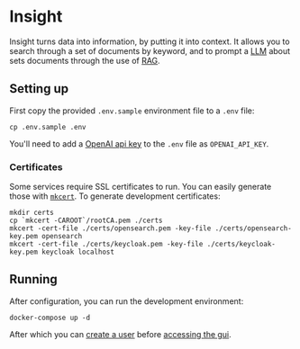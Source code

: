 
# Insight

Insight turns data into information, by putting it into context. It allows you
to search through a set of documents by keyword, and to prompt a
[LLM](https://en.wikipedia.org/wiki/Large_language_model) about sets documents
through the use of
[RAG](https://research.ibm.com/blog/retrieval-augmented-generation-RAG).

## Setting up

First copy the provided `.env.sample` environment file to a `.env` file:
```
cp .env.sample .env
```

You'll need to add a [OpenAI api key](https://platform.openai.com/api-keys) to
the `.env` file as `OPENAI_API_KEY`.

### Certificates

Some services require SSL certificates to run. You can easily generate those with
[`mkcert`](https://github.com/FiloSottile/mkcert). To generate development certificates:
```
mkdir certs
cp `mkcert -CAROOT`/rootCA.pem ./certs
mkcert -cert-file ./certs/opensearch.pem -key-file ./certs/opensearch-key.pem opensearch 
mkcert -cert-file ./certs/keycloak.pem -key-file ./certs/keycloak-key.pem keycloak localhost 
```

## Running

After configuration, you can run the development environment:
```
docker-compose up -d
```

After which you can [create a user](https://localhost:8000) before [accessing
the gui](http://localhost:3000).
